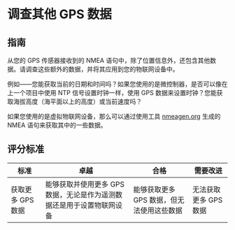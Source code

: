 <!--
CO_OP_TRANSLATOR_METADATA:
{
  "original_hash": "bded364fc06ce37d7a76aed3be1ba73a",
  "translation_date": "2025-08-25T00:51:25+00:00",
  "source_file": "3-transport/lessons/1-location-tracking/assignment.md",
  "language_code": "zh"
}
-->
# 调查其他 GPS 数据

## 指南

从您的 GPS 传感器接收到的 NMEA 语句中，除了位置信息外，还包含其他数据。请调查这些额外的数据，并将其应用到您的物联网设备中。

例如——您能获取当前的日期和时间吗？如果您使用的是微控制器，是否可以像在上一个项目中使用 NTP 信号设置时钟一样，使用 GPS 数据来设置时钟？您能获取海拔高度（海平面以上的高度）或当前速度吗？

如果您使用的是虚拟物联网设备，那么可以通过使用工具 [nmeagen.org](https://www.nmeagen.org) 生成的 NMEA 语句来获取其中的一些数据。

## 评分标准

| 标准 | 卓越 | 合格 | 需要改进 |
| ---- | ---- | ---- | -------- |
| 获取更多 GPS 数据 | 能够获取并使用更多 GPS 数据，无论是作为遥测数据还是用于设置物联网设备 | 能够获取更多 GPS 数据，但无法使用这些数据 | 无法获取更多 GPS 数据 |
